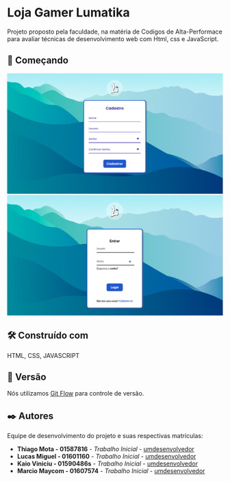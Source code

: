 # Loja Gamer Lumatika

Projeto proposto pela faculdade, na matéria de Codigos de Alta-Performace para avaliar técnicas de desenvolvimento web com Html, css e JavaScript.

## 🚀 Começando

<img width="713" alt="Captura de tela 2024-05-28 110808" src="./src/assets/cadastro.png">
<img width="713" alt="Captura de tela 2024-05-28 110808" src="./src/assets/login.png">

## 🛠️ Construído com

HTML, CSS, JAVASCRIPT

## 📌 Versão

Nós utilizamos [Git Flow](https://www.alura.com.br/artigos/git-flow-o-que-e-como-quando-utilizar) para controle de versão.

## ✒️ Autores

Equipe de desenvolvimento do projeto e suas respectivas  matrículas:

* **Thiago Mota - 01587816** - *Trabalho Inicial* - [umdesenvolvedor](https://github.com/euthiagomota)
* **Lucas Miguel - 01601160** - *Trabalho Inicial* - [umdesenvolvedor](https://github.com/1Lucas5)
* **Kaio Viniciu - 01590486s** - *Trabalho Inicial* - [umdesenvolvedor](https://github.com/kaka2099)
* **Marcio Maycom - 01607574** - *Trabalho Inicial* - [umdesenvolvedor](https://github.com/mihaeldatoman)